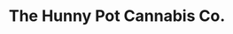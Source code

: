 ---
title: "The Hunny Pot Cannabis Co."
url: /niagara-falls/the-hunny-pot-cannabis-co/
shop: cannabis
---